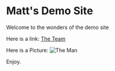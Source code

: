 # Matt's Demo Site

Welcome to the wonders of the demo site

Here is a link: [The Team](https://www.section.io/about/team/)

Here is a Picture: ![The Man](https://www.section.io/assets/images/team/archerized/matthew-johnson.png)

Enjoy.
